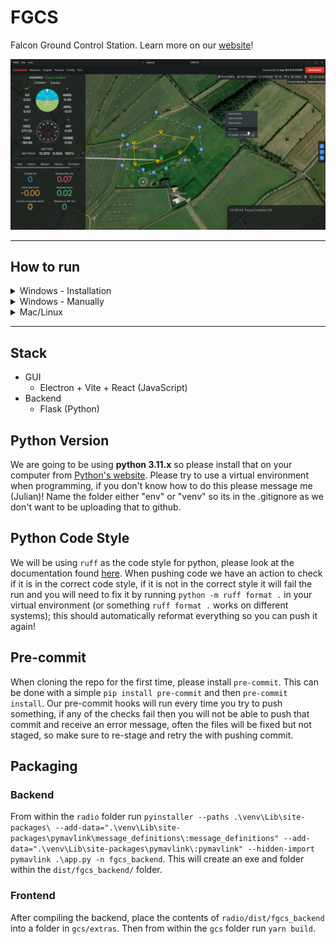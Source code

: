 # FGCS

Falcon Ground Control Station. Learn more on our [website](https://fgcs.projectfalcon.uk)!

![UI Screenshot](ui.png)

---

## How to run
<details><summary>Windows - Installation</summary>
  
1. Go to [releases](https://github.com/Project-Falcon/FGCS/releases) and download the most recent versions `.exe` file
2. Run the downloaded file, you may have to click "more" then "run anyway" if windows defender blocks it
3. Once installed it should be accessible via the start menu as "FGCS"
   
</details>

<details><summary>Windows - Manually</summary>

### Prerequsits 

1. Ensure npm is installed, to do so follow [this guide](https://kinsta.com/blog/how-to-install-node-js/). Note: node version must be >= v20.10.0
2. Ensure yarn is installed, to do so run `npm install --global yarn` or follow [this guide](https://classic.yarnpkg.com/lang/en/docs/install/#windows-stable)
3. We are using `python 3.11.9` so make sure its installed before creating the venv. If you have multiple environments then please run `python3.11 -m venv venv`

### Running Frontend Manually

1. `cd gcs`
2. `yarn` (to install dependencies)
3. `yarn dev`

### Running Backend Manually

1. `cd radio`
2. Make sure you're in a virtual environment (or create one via `python3 -m venv venv`) and all dependencies are installed using `pip install -r requirements.txt`
> NOTE: To enter the virtual environment you will need to run `venv/Scripts/activate` on windows, to learn more please read: [how to make venv for linux and winodws](https://www.geeksforgeeks.org/creating-python-virtual-environment-windows-linux/) or [what is a virtual environment?](https://docs.python.org/3/library/venv.html) 
4. `python app.py`

#### Creating a virtual environment

Create a new Python virtual environment using `python -m venv venv`. This can then be activated using `./venv/scripts/activate`.

### Running both simultaneously

To run both the frontend and backend at the same time, you need to make sure all the requirements are installed for both yarn and Python. Then you can install a script globally using `npm install -g concurrently`. After activating your Python virtual environment, you can run `./run.bat` and this should start up both the frontend and backend in one terminal.

</details>

<details><summary>Mac/Linux</summary>

We currently dont have instructions for mac or linux, we will in future releases. It does run on ubuntu and mac as members of the team use it, but we want to test the instructions before releasing them.
  
</details>

---

## Stack

- GUI
  - Electron + Vite + React (JavaScript)
- Backend
  - Flask (Python)

## Python Version

We are going to be using **python 3.11.x** so please install that on your computer from [Python's website](https://www.python.org/downloads/). Please try to use a virtual environment when programming, if you don't know how to do this please message me (Julian)! Name the folder either "env" or "venv" so its in the .gitignore as we don't want to be uploading that to github.

## Python Code Style

We will be using `ruff` as the code style for python, please look at the documentation found [here](https://docs.astral.sh/ruff/). When pushing code we have an action to check if it is in the correct code style, if it is not in the correct style it will fail the run and you will need to fix it by running `python -m ruff format .` in your virtual environment (or something `ruff format .` works on different systems); this should automatically reformat everything so you can push it again!

## Pre-commit

When cloning the repo for the first time, please install `pre-commit`. This can be done with a simple `pip install pre-commit` and then `pre-commit install`. Our pre-commit hooks will run every time you try to push something, if any of the checks fail then you will not be able to push that commit and receive an error message, often the files will be fixed but not staged, so make sure to re-stage and retry the with pushing commit.

## Packaging

### Backend

From within the `radio` folder run `pyinstaller --paths .\venv\Lib\site-packages\ --add-data=".\venv\Lib\site-packages\pymavlink\message_definitions\:message_definitions" --add-data=".\venv\Lib\site-packages\pymavlink\:pymavlink" --hidden-import pymavlink .\app.py -n fgcs_backend`. This will create an exe and folder within the `dist/fgcs_backend/` folder.

### Frontend

After compiling the backend, place the contents of `radio/dist/fgcs_backend` into a folder in `gcs/extras`. Then from within the `gcs` folder run `yarn build`.
